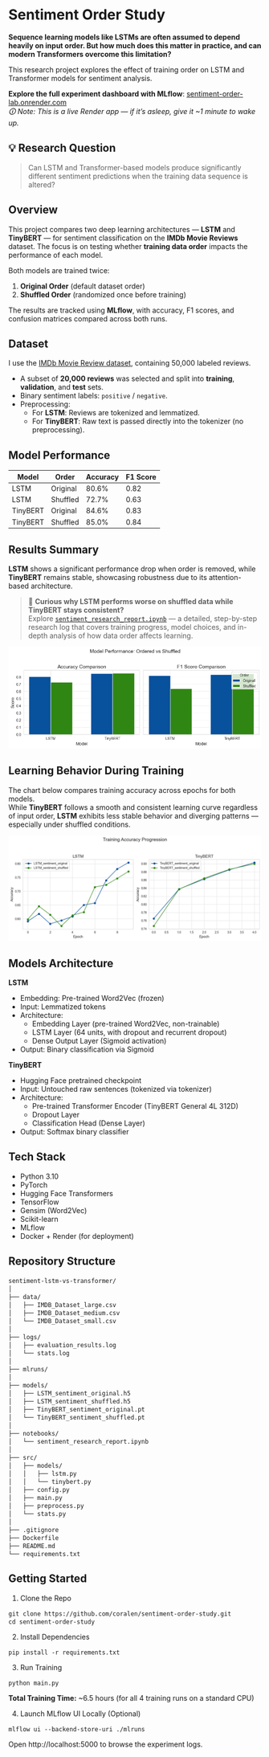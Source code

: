 # Sentiment Order Study

**Sequence learning models like LSTMs are often assumed to depend heavily on input order. But how much does this matter in practice, and can modern Transformers overcome this limitation?**

This research project explores the effect of training order on LSTM and Transformer models for sentiment analysis.

**Explore the full experiment dashboard with MLflow**: [sentiment-order-lab.onrender.com](https://sentiment-order-lab.onrender.com)  
*🛈 Note: This is a live Render app — if it’s asleep, give it ~1 minute to wake up.*



## 💡 Research Question
> Can LSTM and Transformer-based models produce significantly different sentiment predictions when the training data sequence is altered?

## Overview
This project compares two deep learning architectures — **LSTM** and **TinyBERT** — for sentiment classification on the **IMDb Movie Reviews** dataset. The focus is on testing whether **training data order** impacts the performance of each model.

Both models are trained twice:
1. **Original Order** (default dataset order)
2. **Shuffled Order** (randomized once before training)

The results are tracked using **MLflow**, with accuracy, F1 scores, and confusion matrices compared across both runs.

## Dataset
I use the [IMDb Movie Review dataset](https://www.kaggle.com/datasets/lakshmi25npathi/imdb-dataset-of-50k-movie-reviews), containing 50,000 labeled reviews.
- A subset of **20,000 reviews** was selected and split into **training**, **validation**, and **test** sets.
- Binary sentiment labels: `positive` / `negative`.
- Preprocessing:
  - For **LSTM**: Reviews are tokenized and lemmatized.
  - For **TinyBERT**: Raw text is passed directly into the tokenizer (no preprocessing).

## Model Performance
| Model     | Order     | Accuracy | F1 Score |
|-----------|-----------|----------|----------|
| LSTM      | Original  | 80.6%    | 0.82     |
| LSTM      | Shuffled  | 72.7%    | 0.63     |
| TinyBERT  | Original  | 84.6%    | 0.83     |
| TinyBERT  | Shuffled  | 85.0%    | 0.84     |


## Results Summary
**LSTM** shows a significant performance drop when order is removed, while **TinyBERT** remains stable, showcasing robustness due to its attention-based architecture.

> 📝 **Curious why LSTM performs worse on shuffled data while TinyBERT stays consistent?**  
> Explore [`sentiment_research_report.ipynb`](notebooks/sentiment_research_report.ipynb) — a detailed, step-by-step research log that covers training progress, model choices, and in-depth analysis of how data order affects learning.  

![Model Performance Comparison](images/models_comparison.png)

## Learning Behavior During Training
The chart below compares training accuracy across epochs for both models.  
While **TinyBERT** follows a smooth and consistent learning curve regardless of input order, **LSTM** exhibits less stable behavior and diverging patterns — especially under shuffled conditions.

![Training Accuracy Progression](images/train_accuracy_comparison.png)

## Models Architecture
**LSTM**
* Embedding: Pre-trained Word2Vec (frozen)  
* Input: Lemmatized tokens  
* Architecture:
    * Embedding Layer (pre-trained Word2Vec, non-trainable)
    * LSTM Layer (64 units, with dropout and recurrent dropout)
    * Dense Output Layer (Sigmoid activation) 
* Output: Binary classification via Sigmoid  

**TinyBERT**
* Hugging Face pretrained checkpoint
* Input: Untouched raw sentences (tokenized via tokenizer)
* Architecture:
    * Pre-trained Transformer Encoder (TinyBERT General 4L 312D)
    * Dropout Layer
    * Classification Head (Dense Layer) 
* Output: Softmax binary classifier

## Tech Stack
* Python 3.10
* PyTorch
* Hugging Face Transformers
* TensorFlow
* Gensim (Word2Vec)
* Scikit-learn
* MLflow
* Docker + Render (for deployment)

## Repository Structure
```
sentiment-lstm-vs-transformer/  
│  
├── data/  
│   ├── IMDB_Dataset_large.csv  
│   ├── IMDB_Dataset_medium.csv  
│   └── IMDB_Dataset_small.csv  
│  
├── logs/  
│   ├── evaluation_results.log  
│   └── stats.log  
│  
├── mlruns/  
│  
├── models/  
│   ├── LSTM_sentiment_original.h5  
│   ├── LSTM_sentiment_shuffled.h5  
│   ├── TinyBERT_sentiment_original.pt  
│   └── TinyBERT_sentiment_shuffled.pt  
│  
├── notebooks/   
│   └── sentiment_research_report.ipynb  
│  
├── src/  
│   ├── models/  
│   │   ├── lstm.py  
│   │   └── tinybert.py
│   ├── config.py  
│   ├── main.py  
│   ├── preprocess.py  
│   └── stats.py  
│
├── .gitignore  
├── Dockerfile  
├── README.md  
└── requirements.txt  
 ```

## Getting Started
1. Clone the Repo  
```
git clone https://github.com/coralen/sentiment-order-study.git
cd sentiment-order-study
```
2. Install Dependencies  
```
pip install -r requirements.txt
```

3. Run Training
```
python main.py
```
**Total Training Time:** ~6.5 hours (for all 4 training runs on a standard CPU)

4. Launch MLflow UI Locally (Optional)
```
mlflow ui --backend-store-uri ./mlruns  
```
Open http://localhost:5000 to browse the experiment logs.
